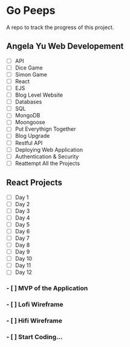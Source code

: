 # Go Peeps
A repo to track the progress of this project.

## Angela Yu Web Developement
- [ ] API
- [ ] Dice Game
- [ ] Simon Game
- [ ] React
- [ ] EJS
- [ ] Blog Level Website
- [ ] Databases
- [ ] SQL
- [ ] MongoDB
- [ ] Moongoose
- [ ] Put Everythign Together
- [ ] Blog Upgrade
- [ ] Restful API
- [ ] Deploying Web Application
- [ ] Authentication & Security
- [ ] Reattempt All the Projects

## React Projects
- [ ] Day 1
- [ ] Day 2
- [ ] Day 3
- [ ] Day 4
- [ ] Day 5
- [ ] Day 6
- [ ] Day 7
- [ ] Day 8
- [ ] Day 9
- [ ] Day 10
- [ ] Day 11
- [ ] Day 12

### - [ ] MVP of the Application
### - [ ] Lofi Wireframe
### - [ ] Hifi Wireframe
### - [ ] Start Coding...


